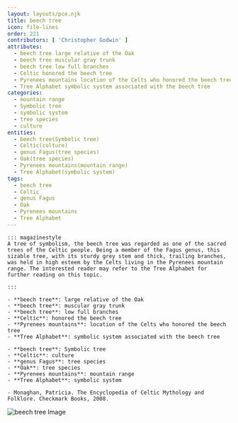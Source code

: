 ```yaml
---
layout: layouts/pce.njk
title: beech tree
icon: file-lines
order: 221
contributors: [ 'Christopher Godwin' ]
attributes:
  - beech tree large relative of the Oak
  - beech tree muscular gray trunk
  - beech tree low full branches
  - Celtic honored the beech tree
  - Pyrenees mountains location of the Celts who honored the beech tree
  - Tree Alphabet symbolic system associated with the beech tree
categories:
  - mountain range
  - Symbolic tree
  - symbolic system
  - tree species
  - culture
entities:
  - beech tree(Symbolic tree)
  - Celtic(culture)
  - genus Fagus(tree species)
  - Oak(tree species)
  - Pyrenees mountains(mountain range)
  - Tree Alphabet(symbolic system)
tags:
  - beech tree
  - Celtic
  - genus Fagus
  - Oak
  - Pyrenees mountains
  - Tree Alphabet
---
```

``` tab [group1:Info]
::: magazinestyle
A tree of symbolism, the beech tree was regarded as one of the sacred trees of the Celtic people. Being a member of the Fagus genus, this sizable tree, with its sturdy grey stem and thick, trailing branches, was held in high esteem by the Celts living in the Pyrenees mountain range. The interested reader may refer to the Tree Alphabet for further reading on this topic.

:::
```
``` tab [group1:Attributes]
- **beech tree**: large relative of the Oak
- **beech tree**: muscular gray trunk
- **beech tree**: low full branches
- **Celtic**: honored the beech tree
- **Pyrenees mountains**: location of the Celts who honored the beech tree
- **Tree Alphabet**: symbolic system associated with the beech tree
```
``` tab [group1:Entities]
- **beech tree**: Symbolic tree
- **Celtic**: culture
- **genus Fagus**: tree species
- **Oak**: tree species
- **Pyrenees mountains**: mountain range
- **Tree Alphabet**: symbolic system
```
``` tab [group1:Sources]
- Monaghan, Patricia. The Encyclopedia of Celtic Mythology and Folklore. Checkmark Books, 2008.
```
![beech tree Image](['https://upload.wikimedia.org/wikipedia/commons/thumb/b/ba/Fagus_sylvatica_Purpurea_JPG4a.jpg/1200px-Fagus_sylvatica_Purpurea_JPG4a.jpg'])
